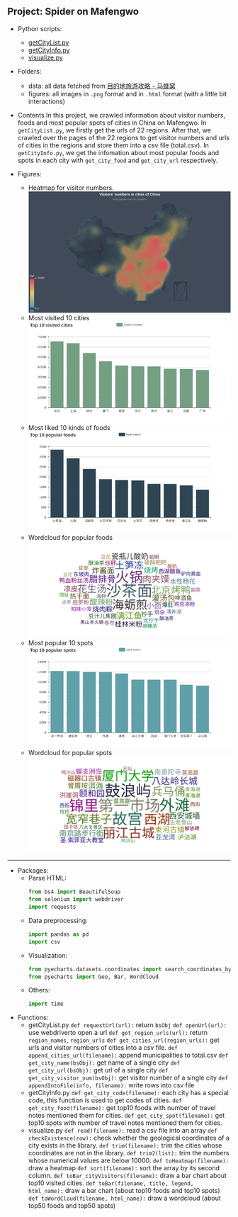 ## Project: Spider on Mafengwo
* Python scripts:
  * [getCityList.py](https://raw.githubusercontent.com/YijieJIN/mafengwo_crawler/master/getCityList.py)
  * [getCityInfo.py](https://raw.githubusercontent.com/YijieJIN/mafengwo_crawler/master/getCityInfo.py)
  * [visualize.py](https://raw.githubusercontent.com/YijieJIN/mafengwo_crawler/master/visualize.py)
 
* Folders:
  * data: all data fetched from [目的地旅游攻略 - 马蜂窝](http://www.mafengwo.cn/mdd/)
  * figures: all images in `.png` format and in `.html` format (with a little bit interactions)
  
* Contents
  In this project, we crawled information about visitor numbers, foods and most popular spots of cities in China on Mafengwo. 
  In `getCityList.py`, we firstly get the urls of 22 regions. After that, we crawled over the pages of the 22 regions to get visitor numbers and urls of cities in the regions and store them into a csv file (total.csv). 
  In `getCityInfo.py`, we get the infomation about most popular foods and spots in each city with `get_city_food` and `get_city_url` respectively.
  
  
* Figures:
  * Heatmap for visitor numbers.
    ![Heatmap](https://github.com/YijieJIN/mafengwo_crawler/blob/master/figures/Visitors'_numbers_in_cities_of_China.png?raw=true) 
	</br>
  * Most visited 10 cities
    ![Top_10_visited_cities.png](https://github.com/YijieJIN/mafengwo_crawler/blob/master/figures/Top_10_visited_cities.png?raw=true)
	</br>
  * Most liked 10 kinds of foods
    ![Top_10_popular_foods.png](https://raw.githubusercontent.com/YijieJIN/mafengwo_crawler/master/figures/Top_10_popular_foods.png)
	</br>
  * Wordcloud for popular foods
    ![city_food_wordcloud.png](https://github.com/YijieJIN/mafengwo_crawler/blob/master/figures/city_food_wordcloud.png?raw=true)
  * Most popular 10 spots
    ![Top_10_popular_spots.png](<https://github.com/YijieJIN/mafengwo_crawler/blob/master/figures/Top_10_popular_spots.png?raw=true>)
	</br>
  * Wordcloud for popular spots
    ![city_spot_wordcloud.png](https://github.com/YijieJIN/mafengwo_crawler/blob/master/figures/city_spot_wordcloud.png?raw=true)
----------------------------------------------
* Packages:
  * Parse HTML:
    ```python
	from bs4 import BeautifulSoup
	from selenium import webdriver
	import requests
	```
  * Data preprocessing:
    ```python
	import pandas as pd 
	import csv
	```
  * Visualization:
    ```python
	from pyecharts.datasets.coordinates import search_coordinates_by_keyword
	from pyecharts import Geo, Bar, WordCloud
	```
  * Others:
    ```python
	import time
	```
* Functions:
  * getCityList.py
    `def requestUrl(url):` return `bsObj`
	`def openUrl(url):` use webdriverto open a url
	`def get_region_urls(url):` return `region_names`, `region_urls`
	`def get_cities_url(region_urls):` get urls and visitor numbers of cities into a csv file.
	`def append_cities_url(filename):` append municipalities to total.csv
	`def get_city_name(bsObj):` get name of a single city
	`def get_city_url(bsObj):` get url of a single city
	`def get_city_visitor_num(bsObj):` get visitor number of a single city
	`def appendIntoFile(info, filename):` write rows into csv file
	</br>
  * getCityInfo.py
    `def get_city_code(filename):` each city has a special code, this function is used to get codes of cities.
	`def get_city_food(filename):` get top10 foods with number of travel notes mentioned them for cities.
	`def get_city_spot(filename):` get top10 spots with number of travel notes mentioned them for cities.
	</br>
  * visualize.py
    `def read(filename):` read a csv file into an array
	`def checkExistence(row):` check whether the geological coordinates of a city exists in the library.
	`def trim(filename):` trim the cities whose coordinates are not in the library.
	`def trim2(list):` trim the numbers whose numerical values are below 10000.
	`def toHeatmap(filename):` draw a heatmap
	`def sort(filename):` sort the array by its second column.
	`def toBar_cityVisitors(filename):` draw a bar chart about top10 visited  cities.
	`def toBar(filename, title, legend, html_name):` draw a bar chart (about top10 foods and top10 spots)
	`def toWordCloud(filename, html_name):` draw a wordcloud (about top50 foods and top50 spots)